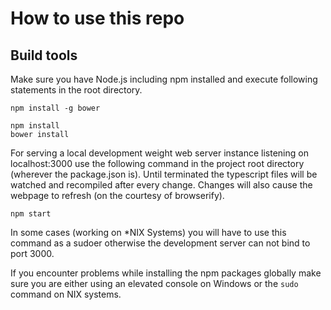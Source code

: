 # How to use this repo

## Build tools
Make sure you have Node.js including npm installed and execute following statements in the root directory.

```
npm install -g bower

npm install
bower install
```

For serving a local development weight web server instance listening on localhost:3000 use the following command
in the project root directory (wherever the package.json is). Until terminated the typescript files will be watched and recompiled
after every change. Changes will also cause the webpage to refresh (on the courtesy of browserify).

```
npm start
```

In some cases (working on *NIX Systems) you will have to use this command as a sudoer otherwise the development server can not
bind to port 3000.

If you encounter problems while installing the npm packages globally make sure you are either
using an elevated console on Windows or the `sudo` command on NIX systems.
